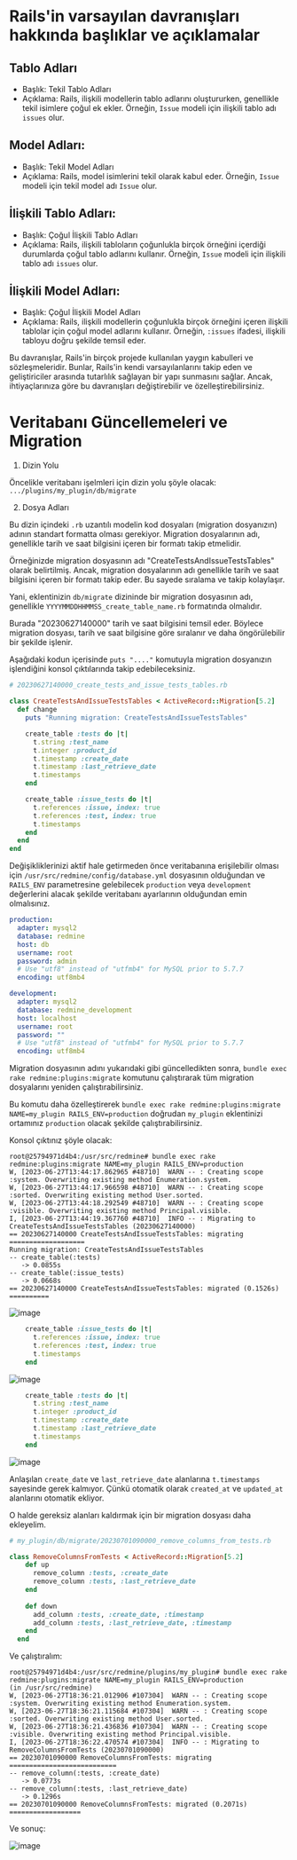 #  Rails'in varsayılan davranışları hakkında başlıklar ve açıklamalar

## Tablo Adları
   - Başlık: Tekil Tablo Adları
   - Açıklama: Rails, ilişkili modellerin tablo adlarını oluştururken, genellikle tekil isimlere çoğul ek ekler. Örneğin, `Issue` modeli için ilişkili tablo adı `issues` olur.

## Model Adları:
   - Başlık: Tekil Model Adları
   - Açıklama: Rails, model isimlerini tekil olarak kabul eder. Örneğin, `Issue` modeli için tekil model adı `Issue` olur.

## İlişkili Tablo Adları:
   - Başlık: Çoğul İlişkili Tablo Adları
   - Açıklama: Rails, ilişkili tabloların çoğunlukla birçok örneğini içerdiği durumlarda çoğul tablo adlarını kullanır. Örneğin, `Issue` modeli için ilişkili tablo adı `issues` olur.

## İlişkili Model Adları:
   - Başlık: Çoğul İlişkili Model Adları
   - Açıklama: Rails, ilişkili modellerin çoğunlukla birçok örneğini içeren ilişkili tablolar için çoğul model adlarını kullanır. Örneğin, `:issues` ifadesi, ilişkili tabloyu doğru şekilde temsil eder.

Bu davranışlar, Rails'in birçok projede kullanılan yaygın kabulleri ve sözleşmeleridir. Bunlar, Rails'in kendi varsayılanlarını takip eden ve geliştiriciler arasında tutarlılık sağlayan bir yapı sunmasını sağlar. Ancak, ihtiyaçlarınıza göre bu davranışları değiştirebilir ve özelleştirebilirsiniz.


# Veritabanı Güncellemeleri ve Migration

1. Dizin Yolu

Öncelikle veritabanı işelmleri için dizin yolu şöyle olacak: `.../plugins/my_plugin/db/migrate`

2. Dosya Adları

Bu dizin içindeki `.rb` uzantılı modelin kod dosyaları (migration dosyanızın) adının standart formatta olması gerekiyor. Migration dosyalarının adı, genellikle tarih ve saat bilgisini içeren bir formatı takip etmelidir.

Örneğinizde migration dosyasının adı "CreateTestsAndIssueTestsTables" olarak belirtilmiş. Ancak, migration dosyalarının adı genellikle tarih ve saat bilgisini içeren bir formatı takip eder. Bu sayede sıralama ve takip kolaylaşır.

Yani, eklentinizin `db/migrate` dizininde bir migration dosyasının adı, genellikle `YYYYMMDDHHMMSS_create_table_name.rb` formatında olmalıdır.

Burada "20230627140000" tarih ve saat bilgisini temsil eder. Böylece migration dosyası, tarih ve saat bilgisine göre sıralanır ve daha öngörülebilir bir şekilde işlenir.

Aşağıdaki kodun içerisinde  `puts "...."` komutuyla migration dosyanızın işlendiğini konsol çıktılarında takip edebileceksiniz.

```ruby
# 20230627140000_create_tests_and_issue_tests_tables.rb

class CreateTestsAndIssueTestsTables < ActiveRecord::Migration[5.2]
  def change
    puts "Running migration: CreateTestsAndIssueTestsTables"

    create_table :tests do |t|
      t.string :test_name
      t.integer :product_id
      t.timestamp :create_date
      t.timestamp :last_retrieve_date
      t.timestamps
    end

    create_table :issue_tests do |t|
      t.references :issue, index: true
      t.references :test, index: true
      t.timestamps
    end
  end
end
```

Değişikliklerinizi aktif hale getirmeden önce veritabanına erişilebilir olması için `/usr/src/redmine/config/database.yml` dosyasının olduğundan ve `RAILS_ENV` parametresine gelebilecek `production` veya `development` değerlerini alacak şekilde veritabanı ayarlarının olduğundan emin olmalısınız.

```yaml
production:
  adapter: mysql2
  database: redmine
  host: db
  username: root
  password: admin
  # Use "utf8" instead of "utfmb4" for MySQL prior to 5.7.7
  encoding: utf8mb4

development:
  adapter: mysql2
  database: redmine_development
  host: localhost
  username: root
  password: ""
  # Use "utf8" instead of "utfmb4" for MySQL prior to 5.7.7
  encoding: utf8mb4
```

Migration dosyasının adını yukarıdaki gibi güncelledikten sonra, `bundle exec rake redmine:plugins:migrate` komutunu çalıştırarak tüm migration dosyalarını yeniden çalıştırabilirsiniz. 

Bu komutu daha özelleştirerek `bundle exec rake redmine:plugins:migrate NAME=my_plugin RAILS_ENV=production` doğrudan `my_plugin` eklentinizi ortamınız `production` olacak şekilde çalıştırabilirsiniz.

Konsol çıktınız şöyle olacak:
```shell
root@25794971d4b4:/usr/src/redmine# bundle exec rake redmine:plugins:migrate NAME=my_plugin RAILS_ENV=production
W, [2023-06-27T13:44:17.862965 #48710]  WARN -- : Creating scope :system. Overwriting existing method Enumeration.system.
W, [2023-06-27T13:44:17.966598 #48710]  WARN -- : Creating scope :sorted. Overwriting existing method User.sorted.
W, [2023-06-27T13:44:18.292549 #48710]  WARN -- : Creating scope :visible. Overwriting existing method Principal.visible.
I, [2023-06-27T13:44:19.367760 #48710]  INFO -- : Migrating to CreateTestsAndIssueTestsTables (20230627140000)
== 20230627140000 CreateTestsAndIssueTestsTables: migrating ===================
Running migration: CreateTestsAndIssueTestsTables
-- create_table(:tests)
   -> 0.0855s
-- create_table(:issue_tests)
   -> 0.0668s
== 20230627140000 CreateTestsAndIssueTestsTables: migrated (0.1526s) ==========
```

![image](https://github.com/cemtopkaya/redmine_plugin_1/assets/261946/06efa830-e09b-44c9-a630-939eb9125cc7)



```ruby
    create_table :issue_tests do |t|
      t.references :issue, index: true
      t.references :test, index: true
      t.timestamps
    end
```
![image](https://github.com/cemtopkaya/redmine_plugin_1/assets/261946/6a16bf14-056c-470e-aecd-ccf3eeed7c5c)

```ruby
    create_table :tests do |t|
      t.string :test_name
      t.integer :product_id
      t.timestamp :create_date
      t.timestamp :last_retrieve_date
      t.timestamps
    end
```
![image](https://github.com/cemtopkaya/redmine_plugin_1/assets/261946/728cbb5a-565d-430f-8a7d-b64178562819)

Anlaşılan `create_date` ve `last_retrieve_date` alanlarına `t.timestamps` sayesinde gerek kalmıyor. Çünkü otomatik olarak `created_at` ve `updated_at` alanlarını otomatik ekliyor. 

O halde gereksiz alanları kaldırmak için bir migration dosyası daha ekleyelim.

```ruby
# my_plugin/db/migrate/20230701090000_remove_columns_from_tests.rb

class RemoveColumnsFromTests < ActiveRecord::Migration[5.2]
    def up
      remove_column :tests, :create_date
      remove_column :tests, :last_retrieve_date
    end
  
    def down
      add_column :tests, :create_date, :timestamp
      add_column :tests, :last_retrieve_date, :timestamp
    end
  end
```

Ve çalıştıralım:

```shell
root@25794971d4b4:/usr/src/redmine/plugins/my_plugin# bundle exec rake redmine:plugins:migrate NAME=my_plugin RAILS_ENV=production
(in /usr/src/redmine)
W, [2023-06-27T18:36:21.012906 #107304]  WARN -- : Creating scope :system. Overwriting existing method Enumeration.system.
W, [2023-06-27T18:36:21.115684 #107304]  WARN -- : Creating scope :sorted. Overwriting existing method User.sorted.
W, [2023-06-27T18:36:21.436836 #107304]  WARN -- : Creating scope :visible. Overwriting existing method Principal.visible.
I, [2023-06-27T18:36:22.470574 #107304]  INFO -- : Migrating to RemoveColumnsFromTests (20230701090000)
== 20230701090000 RemoveColumnsFromTests: migrating ===========================
-- remove_column(:tests, :create_date)
   -> 0.0773s
-- remove_column(:tests, :last_retrieve_date)
   -> 0.1296s
== 20230701090000 RemoveColumnsFromTests: migrated (0.2071s) ==================
```

Ve sonuç:

![image](https://github.com/cemtopkaya/redmine_plugin_1/assets/261946/f42b48dd-c46f-45d9-bf6e-eb54d68375c9)

